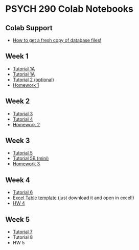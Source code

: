 # PSYCH 290 Colab Notebooks
## Colab Support
* [How to get a fresh copy of database files!](https://github.com/CompPsychology/psych290_colab_public/blob/main/notebooks/colab-support/ColabSupport_gettting_fresh_database_files.ipynb)

## Week 1
* [Tutorial 1A](https://github.com/CompPsychology/psych290_colab_public/blob/main/notebooks/week-01/W1_Tutorial_01A_SQL_Intro_(album).ipynb)
* [Tutorial 1A](https://github.com/CompPsychology/psych290_colab_public/blob/main/notebooks/week-01/W1_Tutorial_01B_SQL_where_(album)_preHW1.ipynb)
* [Tutorial 2 (optional)](https://github.com/CompPsychology/psych290_colab_public/blob/main/notebooks/week-01/W1_Tutorial_02_SQL_OPTIONAL_workingWithTweets_(sql_intro).ipynb)
* [Homework 1](https://github.com/CompPsychology/psych290_colab_public/blob/main/notebooks/week-01/W1_HW1_SQL_NinjaTraining_(dla_tutorial).ipynb)

## Week 2
* [Tutorial 3](https://github.com/CompPsychology/psych290_colab_public/blob/main/notebooks/week-02/W2_Tutorial_03_DLATK_intro_1gramExtraction_(dla_tutorial).ipynb)
* [Tutorial 4](https://github.com/CompPsychology/psych290_colab_public/blob/main/notebooks/week-02/W2_Tutorial_04_DLATK_metaTablesComplexity_(dla_tutorial).ipynb)
* [Homework 2](https://github.com/CompPsychology/psych290_colab_public/blob/main/notebooks/week-02/W2_HW2_DLA_FeatExtractionMeta_(dla_tutorial).ipynb)


## Week 3
* [Tutorial 5](https://github.com/CompPsychology/psych290_colab_public/blob/main/notebooks/week-03/W3_Tutorial_05_DLATK_lexiconExtraction_mostFreqWords_(dla_tutorial).ipynb)
* [Tutorial 5B (mini)](https://github.com/CompPsychology/psych290_colab_public/blob/main/notebooks/week-03/W3_Tutorial_05B_mini_tutorial_saving_SQLite_in_GoogleDrive_(dla_tutorial).ipynb)
* [Homework 3](https://github.com/CompPsychology/psych290_colab_public/blob/main/notebooks/week-03/W3_HW3_DLATK_lexicon_extraction_(dla_tutorial).ipynb)


## Week 4
* [Tutorial 6](https://github.com/CompPsychology/psych290_colab_public/blob/main/notebooks/week-04/W4_Tutorial_06_DLATK_lex_correlation_(dla_tutorial).ipynb)
* [Excel Table template](https://github.com/CompPsychology/psych290_colab_public/blob/main/notebooks/week-04/W4_Tutorial_06_TABLE_wordsWithinDictionaryFormatting%20(2).xlsx) (just download it and open in excel!)
* [HW 4](https://github.com/CompPsychology/psych290_colab_public/blob/main/notebooks/week-04/W4_HW4_DLA_LexCorrelation_(dla_tutorial).ipynb)

## Week 5
* [Tutorial 7](https://github.com/CompPsychology/psych290_colab_public/blob/main/notebooks/week-05/W5_Tutorial_07_R_dataImport_metaTablePlots_(csv).ipynb)
* Tutorial 8
* HW 5
